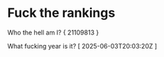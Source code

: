 # Fuck the rankings

Who the hell am I?
{ 21109813 }

What fucking year is it?
[ 2025-06-03T20:03:20Z ]
